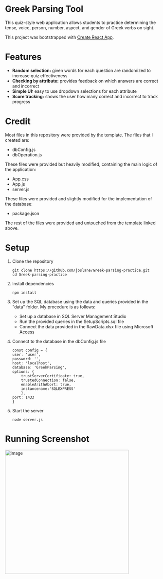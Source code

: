# Greek Parsing Tool

This quiz-style web application allows students to practice determining the tense, voice, person, number, aspect, and gender of Greek verbs on sight.

This project was bootstrapped with [Create React App](https://github.com/facebook/create-react-app).

# Features
* **Random selection:** given words for each question are randomized to increase quiz effectiveness
* **Checking by attribute:** provides feedback on which answers are correct and incorrect
* **Simple UI:** easy to use dropdown selections for each attribute
* **Score tracking:** shows the user how many correct and incorrect to track progress


# Credit

Most files in this repository were provided by the template.
The files that I created are:
* dbConfig.js
* dbOperation.js

These files were provided but heavily modified, containing the main logic of the application:
* App.css
* App.js
* server.js

These files were provided and slightly modified for the implementation of the database:
* package.json

The rest of the files were provided and untouched from the template linked above.

# Setup

1. Clone the repository

   ```
   git clone https://github.com/joslane/Greek-parsing-practice.git
   cd Greek-parsing-practice
   ```
   
2. Install dependencies

   ```
   npm install
   ```

3. Set up the SQL database using the data and queries provided in the "data" folder. My procedure is as follows:
   * Set up a database in SQL Server Management Studio
   * Run the provided queries in the SetupScripts.sql file
   * Connect the data provided in the RawData.xlsx file using Microsoft Access

4. Connect to the database in the dbConfig.js file

    ```
    const config = {
    user: 'user',
    password: '',
    host: 'localhost',
    database: 'GreekParsing',
    options: {
        trustServerCertificate: true,
        trustedConnection: false,
        enableArithAbort: true,
        instancename:'SQLEXPRESS' 
        },
    port: 1433
    }
    ```
5. Start the server
    ```
   node server.js
    ```

# Running Screenshot

<img width="406" alt="image" src="https://github.com/user-attachments/assets/6868e949-06f5-4d62-af8e-f6417f482574" />


